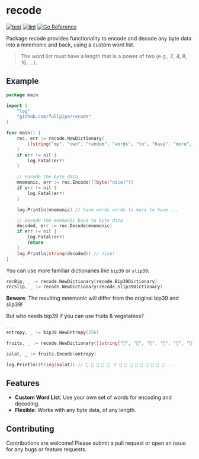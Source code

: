 # recode

[![test](https://github.com/fullpipe/recode/actions/workflows/test.yml/badge.svg)](https://github.com/fullpipe/recode/actions/workflows/test.yml)
[![lint](https://github.com/fullpipe/recode/actions/workflows/lint.yml/badge.svg)](https://github.com/fullpipe/recode/actions/workflows/lint.yml)
[![Go Reference](https://pkg.go.dev/badge/github.com/fullpipe/recode.svg)](https://pkg.go.dev/github.com/fullpipe/recode)

Package recode provides functionality to encode and decode any byte data into a mnemonic and back, using a custom word list.

> The word list must have a length that is a power of two (e.g., 2, 4, 8, 16, ...).

## Example

```go
package main

import (
    "log"
    "github.com/fullpipe/recode"
)

func main() {
    rec, err := recode.NewDictionary(
        []string{"my", "own", "random", "words", "to", "have", "more", "fun"},
    )
    if err != nil {
        log.Fatal(err)
    }

    // Encode the byte data
    mnemonic, err := rec.Encode([]byte("nice!"))
    if err != nil {
        log.Fatal(err)
    }

    log.Println(mnemonic) // have words words to more to have ...

    // Decode the mnemonic back to byte data
    decoded, err := rec.Decode(mnemonic)
    if err != nil {
        log.Fatal(err)
        return
    }
    log.Println(string(decoded)) // nice!
}
```

You can use more familiar dictionaries like `bip39` or `slip39`:

```go
recBip, _ := recode.NewDictionary(recode.Bip39Dictionary)
recSlip, _ := recode.NewDictionary(recode.Slip39Dictionary)
```

**Beware**: The resulting mnemonic will differ from the original bip39 and slip39!

But who needs bip39 if you can use fruits & vegetables?

```go
...
entropy, _ := bip39.NewEntropy(256)

fruits, _ := recode.NewDictionary([]string{"🍇", "🍈", "🍉", "🍊", "🍋", "🍌", "🍍", "🥭", "🍎", "🍐", "🍑", "🍒", "🍓", "🫐", "🥝", "🍅", "🫒", "🥥", "🥑", "🍆", "🥔", "🥕", "🌽", "🌶️", "🫑", "🥒", "🥬", "🥦", "🧄", "🧅", "🥜", "🫘"})

salat, _ := fruits.Encode(entropy)

log.Println(string(salat)) // 🍇 🥦 🍆 🍇 🥑 🫑 🥦 🍇 🥔 🫚 🍇 🍍 🍇 🌽 🍑 ...
```

## Features

- **Custom Word List**: Use your own set of words for encoding and decoding.
- **Flexible**: Works with any byte data, of any length.

## Contributing

Contributions are welcome! Please submit a pull request or open an issue for any bugs or feature requests.
